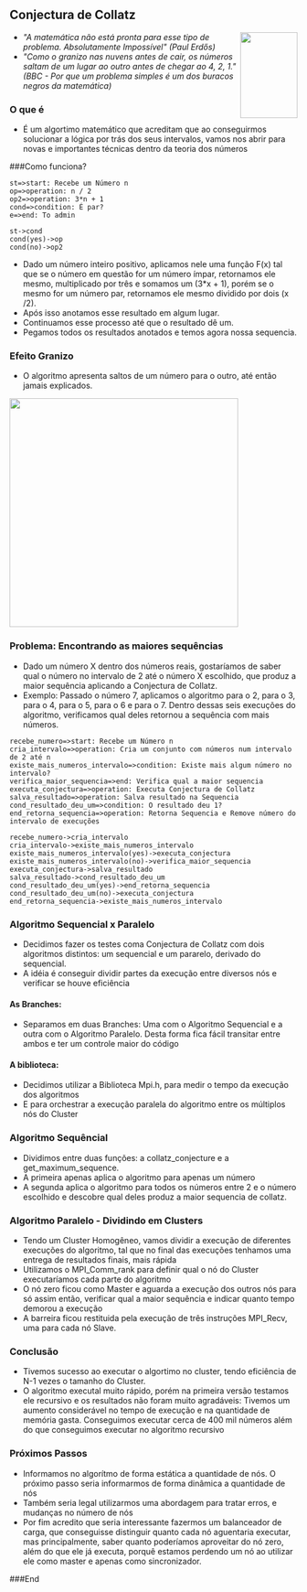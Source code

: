 ## Conjectura de Collatz
<img align="right" width="100" height="150" src="https://vignette.wikia.nocookie.net/yugioh/images/a/a1/DarkHole-YS15-PT-SR-1E.jpg/revision/latest?cb=20160208133327&path-prefix=pt">

- *"A matemática não está pronta para esse tipo de problema. Absolutamente Impossível" (Paul Erdős)*
- *"Como o granizo nas nuvens antes de cair, os números saltam de um lugar ao outro antes de chegar ao 4, 2, 1." (BBC - Por que um problema simples é um dos buracos negros da matemática)*
### O que é
- É um algortimo matemático que acreditam que ao conseguirmos solucionar a lógica por trás dos seus intervalos, vamos nos abrir para novas e importantes técnicas dentro da teoria dos números

###Como funciona?
```flow
st=>start: Recebe um Número n
op=>operation: n / 2
op2=>operation: 3*n + 1
cond=>condition: É par?
e=>end: To admin

st->cond
cond(yes)->op
cond(no)->op2
```
- Dado um número inteiro positivo, aplicamos nele uma função F(x) tal que se o número em questão for um número ímpar, retornamos ele mesmo, multiplicado por três e somamos um (3*x + 1), porém se o mesmo for um número par, retornamos ele mesmo dividido por dois (x /2).
- Após isso anotamos esse resultado em algum lugar.
- Continuamos esse processo até que o resultado dê um.
- Pegamos todos os resultados anotados e temos agora nossa sequencia.

### Efeito Granizo
- O algoritmo apresenta saltos de um número para o outro, até então jamais explicados.
<img align="center" width="400" height="400" src="https://ichef.bbci.co.uk/news/624/cpsprodpb/AE2B/production/_90278544_9ed0b0dd-8bfb-4baa-8510-1772270e35fc.jpg">

### **Problema:** Encontrando as maiores sequências
- Dado um número X dentro dos números reais, gostaríamos de saber qual o número no intervalo de 2 até o número X escolhido, que produz a maior sequência aplicando a Conjectura de Collatz.
- Exemplo: Passado o número 7, aplicamos o algoritmo para o 2, para o 3, para o 4, para o 5, para o 6 e para o 7. Dentro dessas seis execuções do algoritmo, verificamos qual deles retornou a sequência com mais números.

```flow
recebe_numero=>start: Recebe um Número n
cria_intervalo=>operation: Cria um conjunto com números num intervalo de 2 até n
existe_mais_numeros_intervalo=>condition: Existe mais algum número no intervalo?
verifica_maior_sequencia=>end: Verifica qual a maior sequencia
executa_conjectura=>operation: Executa Conjectura de Collatz
salva_resultado=>operation: Salva resultado na Sequencia
cond_resultado_deu_um=>condition: O resultado deu 1?
end_retorna_sequencia=>operation: Retorna Sequencia e Remove número do intervalo de execuções

recebe_numero->cria_intervalo
cria_intervalo->existe_mais_numeros_intervalo
existe_mais_numeros_intervalo(yes)->executa_conjectura
existe_mais_numeros_intervalo(no)->verifica_maior_sequencia
executa_conjectura->salva_resultado
salva_resultado->cond_resultado_deu_um
cond_resultado_deu_um(yes)->end_retorna_sequencia
cond_resultado_deu_um(no)->executa_conjectura
end_retorna_sequencia->existe_mais_numeros_intervalo

```

### Algoritmo Sequencial x Paralelo
 - Decidimos fazer os testes coma  Conjectura de Collatz com dois algoritmos distintos: um sequencial e um pararelo, derivado do sequencial.
 - A idéia é conseguir dividir partes da execução entre diversos nós e verificar se houve eficiência

#### As Branches:
- Separamos em duas Branches: Uma com o Algoritmo Sequencial e a outra com o Algoritmo Paralelo. Desta forma fica fácil transitar entre ambos e ter um controle maior do código

#### A biblioteca:
 - Decidimos utilizar a Biblioteca Mpi.h, para medir o tempo da execução dos algoritmos
 - E para orchestrar a execução paralela do algoritmo entre os múltiplos nós do Cluster

### Algoritmo Sequêncial
- Dividimos entre duas funções: a collatz_conjecture e a get_maximum_sequence.
- A primeira apenas aplica o algoritmo para apenas um número
- A segunda aplica o algoritmo para todos os números entre 2 e o número escolhido e descobre qual deles produz a maior sequencia de collatz.

### Algoritmo Paralelo - Dividindo em Clusters
- Tendo um Cluster Homogêneo, vamos dividir a execução de diferentes execuções do algoritmo, tal que no final das execuções tenhamos uma entrega de resultados finais, mais rápida
 - Utilizamos o MPI_Comm_rank para definir qual o nó do Cluster executaríamos cada parte do algoritmo
 - O nó zero ficou como Master e aguarda a execução dos outros nós para só assim então, verificar qual a maior sequência e indicar quanto tempo demorou a execução
 - A barreira ficou restituida pela execução de três instruções MPI_Recv, uma para cada nó Slave.

### Conclusão
- Tivemos sucesso ao executar o algortimo no cluster, tendo eficiência de N-1 vezes o tamanho do Cluster.
- O algoritmo executal muito rápido, porém na primeira versão testamos ele recursivo e os resultados não foram muito agradáveis: Tivemos um aumento considerável no tempo de execução e na quantidade de memória gasta. Conseguimos executar cerca de 400 mil números além do que conseguimos executar no algoritmo recursivo

### Próximos Passos
- Informamos no algorítmo de forma estática a quantidade de nós. O próximo passo seria informarmos de forma dinâmica a quantidade de nós
- Também seria legal utilizarmos uma abordagem para tratar erros, e mudanças no número de nós
- Por fim acredito que seria interessante fazermos um balanceador de carga, que conseguisse distinguir quanto cada nó aguentaria executar, mas principalmente, saber quanto poderíamos aproveitar do nó zero, além do que ele já executa, porquê estamos perdendo um nó ao utilizar ele como master e apenas como sincronizador.

###End
